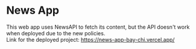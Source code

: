 # News App
This web app uses NewsAPI to fetch its content, but the API doesn't work when deployed due to the new policies.
<br /> Link for the deployed project: https://news-app-bay-chi.vercel.app/
